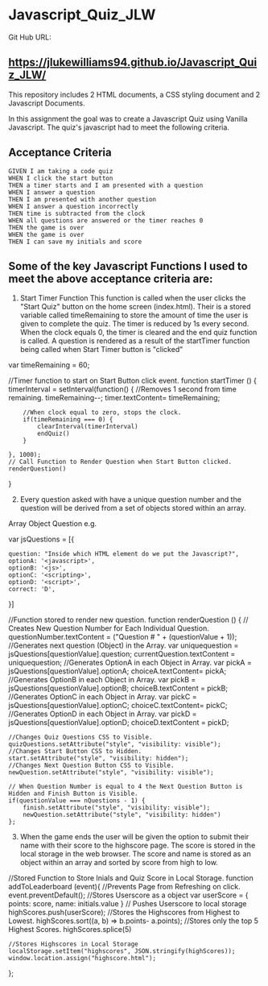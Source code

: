 # Javascript_Quiz_JLW

Git Hub URL:

## https://jlukewilliams94.github.io/Javascript_Quiz_JLW/

This repository includes 2 HTML documents, a CSS styling document and 2 Javascript Documents. 

In this assignment the goal was to create a Javascript Quiz using Vanilla Javascript. The quiz's javascript had to meet the following criteria. 


## Acceptance Criteria

```
GIVEN I am taking a code quiz
WHEN I click the start button
THEN a timer starts and I am presented with a question
WHEN I answer a question
THEN I am presented with another question
WHEN I answer a question incorrectly
THEN time is subtracted from the clock
WHEN all questions are answered or the timer reaches 0
THEN the game is over
WHEN the game is over
THEN I can save my initials and score
```
## Some of the key Javascript Functions I used to meet the above acceptance criteria are:

1. Start Timer Function
This function is called when the user clicks the "Start Quiz" button on the home screen (index.html). Their is a stored variable called timeRemaining to store the amount of time the user is given to complete the quiz. The timer is reduced by 1s every second. When the clock equals 0, the timer is cleared and the end quiz function is called. A question is rendered as a result of the startTimer function being called when Start Timer button is "clicked"

var timeRemaining = 60;

//Timer function to start on Start Button click event. 
function startTimer () {
    timerInterval = setInterval(function() {
        //Removes 1 second from time remaining. 
        timeRemaining--;
        timer.textContent= timeRemaining;
    
        //When clock equal to zero, stops the clock. 
        if(timeRemaining === 0) {
            clearInterval(timerInterval)
            endQuiz()
        }
    
    }, 1000);
    // Call Function to Render Question when Start Button clicked.
    renderQuestion()
}

2. Every question asked with have a unique question number and the question will be derived from a set of objects stored within an array. 

Array Object Question e.g.

var jsQuestions = [{

    question: "Inside which HTML element do we put the Javascript?",
    optionA: '<javascript>',
    optionB: '<js>',
    optionC: '<scripting>',
    optionD: '<script>',
    correct: 'D',

}]

//Function stored to render new question.
function renderQuestion () {
    // Creates New Question Number for Each Individual Question. 
    questionNumber.textContent = ("Question # " + (questionValue + 1));
    //Generates next question (Object) in the Array. 
    var uniquequestion = jsQuestions[questionValue].question;
    currentQuestion.textContent = uniquequestion;
    //Generates OptionA in each Object in Array.
    var pickA = jsQuestions[questionValue].optionA;
    choiceA.textContent= pickA;
    //Generates OptionB in each Object in Array.
    var pickB = jsQuestions[questionValue].optionB;
    choiceB.textContent = pickB;
    //Generates OptionC in each Object in Array.
    var pickC = jsQuestions[questionValue].optionC;
    choiceC.textContent= pickC;
    //Generates OptionD in each Object in Array. 
    var pickD = jsQuestions[questionValue].optionD;
    choiceD.textContent = pickD;

    //Changes Quiz Questions CSS to Visible.
    quizQuestions.setAttribute("style", "visibility: visible");
    //Changes Start Button CSS to Hidden. 
    start.setAttribute("style", "visibility: hidden");
    //Changes Next Question Button CSS to Visible.
    newQuestion.setAttribute("style", "visibility: visible");

    // When Question Number is equal to 4 the Next Question Button is Hidden and Finish Button is Visible.
    if(questionValue === nQuestions - 1) {
        finish.setAttribute("style", "visibility: visible");
        newQuestion.setAttribute("style", "visibility: hidden")
    };

3. When the game ends the user will be given the option to submit their name with their score to the highscore page. The score is stored in the local storage in the web browser. The score and name is stored as an object within an array and sorted by score from high to low. 

//Stored Function to Store Inials and Quiz Score in Local Storage. 
function addToLeaderboard (event){
    //Prevents Page from Refreshing on click. 
    event.preventDefault();
    //Stores Userscore as a object
    var userScore = {
        points: score,
        name: initials.value
    }
    // Pushes Userscore to local storage
    highScores.push(userScore);
    //Stores the Highscores from Highest to Lowest. 
    highScores.sort((a, b) => b.points- a.points);
    //Stores only the top 5 Highest Scores. 
    highScores.splice(5)
    
    //Stores Highscores in Local Storage
    localStorage.setItem("highscores", JSON.stringify(highScores));
    window.location.assign("highscore.html");
};

